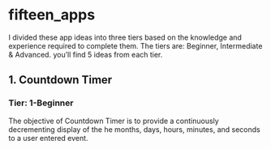# fifteen_apps
 I divided these app ideas into three tiers based on the knowledge and experience required to complete them. The tiers are: Beginner, Intermediate & Advanced.
 you’ll find 5 ideas from each tier.

## 1. Countdown Timer
### Tier: 1-Beginner
The objective of Countdown Timer is to provide a continuously decrementing display of the he months, days, hours, minutes, and seconds to a user entered event.

